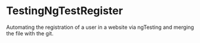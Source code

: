 # TestingNgTestRegister
Automating the registration of a user in a website via ngTesting and merging the file with the git.
